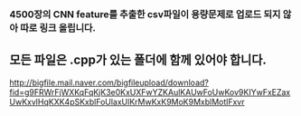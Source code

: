 ### 4500장의 CNN feature를 추출한 csv파일이 용량문제로 업로드 되지 않아 따로 링크 올립니다.
## 모든 파일은 .cpp가 있는 폴더에 함께 있어야 합니다.

http://bigfile.mail.naver.com/bigfileupload/download?fid=g9FRWrFjWXKqFqKjK3e0KxUXFwYZKAulKAUwFoUwKov9KIYwFxEZaxUwKxvlHqKXK4pSKxblFoUlaxUlKrMwKxK9MoK9MxblMotlFxvr

